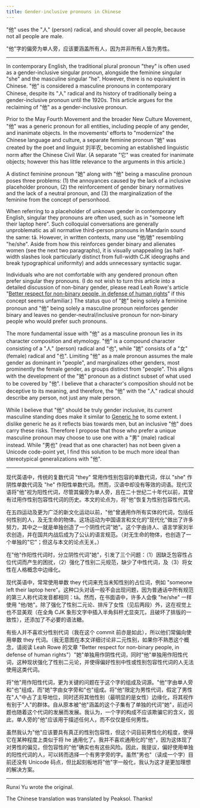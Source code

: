 ```yaml
---
title: Gender-inclusive pronouns in Chinese
---
```


"他" uses the "人" (person) radical, and should cover all people, because not all people are male.

"他"字的偏旁为单人旁，应该要涵盖所有人，因为并非所有人皆为男性。

---

In contemporary English, the traditional plural pronoun "they" is often used as a gender-inclusive singular pronoun, alongside the feminine singular "she" and the masculine singular "he". However, there is no equivalent in Chinese. "他" is considered a masculine pronouns in contemporary Chinese, despite its "人" radical and its history of traditionally being a gender-inclusive pronoun until the 1920s. This article argues for the reclaiming of "他" as a gender-inclusive pronoun.

Prior to the May Fourth Movement and the broader New Culture Movement, "他" was a generic pronoun for all entities, including people of any gender, and inanimate objects. In the movements' efforts to "modernize" the Chinese language and culture, a separate feminine pronoun "她" was created by the poet and linguist 刘半农, becoming an established linguistic norm after the Chinese Civil War. (A separate "它" was created for inanimate objects; however this has little relevance to the arguments in this article.)

A distinct feminine pronoun "她" along with "他" being a masculine pronoun poses three problems: (1) the annoyances caused by the lack of a inclusive placeholder pronoun, (2) the reinforcement of gender binary normatives and the lack of a neutral pronoun, and (3) the marginalization of the feminine from the concept of personhood.

When referring to a placeholder of unknown gender in contemporary English, singular they pronouns are often used, such as in "someone left their laptop here". Such colloquial conversations are generally unproblematic as all normative third-person pronouns in Mandarin sound the same: tā. However, in written contexts, many use "他/她" resembling "he/she". Aside from how this reinforces gender binary and alienates women (see the next two paragraphs), it is visually unappealing (as half-width slashes look particularly distinct from full-width CJK ideographs and break typographical uniformity) and adds unnecessary syntactic sugar.

Individuals who are not comfortable with any gendered pronoun often prefer singular they pronouns. (I do not wish to turn this article into a detailed discussion of non-binary gender, please read Leah Rowe's article "[Better respect for non-binary people, in defense of human rights](https://vimuser.org/pronouns.html)" if this concept seems unfamiliar.) The status quo of "她" being solely a feminine pronoun and "他" being solely a masculine pronoun reinforces gender binary and leaves no gender-neutral/inclusive pronoun for non-binary people who would prefer such pronouns.

The more fundamental issue with "他" as a masculine pronoun lies in its character composition and etymology. "他" is a compound character consisting of a "人" (person) radical and "也", while "她" consists of a "女" (female) radical and "也". Limiting "他" as a male pronoun assumes the male gender as dominant in "people", and marginalizes other genders, most prominently the female gender, as groups distinct from "people". This aligns with the development of the "她" pronoun as a distinct subset of what used to be covered by "他". I believe that a character's composition should not be deceptive to its meaning, and therefore, the "他" with the "人" radical should describe any person, not just any male person.

While I believe that "他" should be truly gender inclusive, its current masculine standing does make it similar to [Generic he](https://en.wikipedia.org/wiki/Gender_neutrality_in_languages_with_gendered_third-person_pronouns#Generic_he) to some extent. I dislike generic he as it reflects bias towards men, but an inclusive "他" does carry these risks. Therefore I propose that those who prefer a unique masculine pronoun may choose to use one with a "男" (male) radical instead. While "男也" (read that as one character) has not been given a Unicode code-point yet, I find this solution to be much more ideal than stereotypical generalizations with "他".

---

现代英语中，传统的复数代词 "they" 常用作性别包容的单数代词，伴以 "she" 作阴性单数代词及 "he" 作阳性单数代词。然而，汉语中却没有等效的词语。现代汉语将"他"视为阳性代词，尽管其偏旁为单人旁，且在二十世纪二十年代以前，其曾有过用作性别包容性代词的历史。本文的论点为，将"他"恢复为性别包容性代词。

在五四运动及更为广泛的新文化运动以前，"他"曾通用作所有实体的代词，包括任何性别的人，及无生命的物体。这场运动为中国语言和文化的"现代化"做出了许多努力，其中之一就是单独创造了一个阴性代词"她"。这个字由诗人、语言学家刘半农创造，并在国共内战后成为了公认的语言规范。（对无生命的物体，也创造了一个单独的"它"；但这与本文的论点无关。）

在"他"作阳性代词时，分立阴性代词"她"，引发了三个问题：（1）因缺乏包容性占位代词而产生的困扰，（2）强化了性别二元规范，缺少了中性代词，及（3）将女性在人格概念中边缘化。

现代英语中，常常使用单数 they 代词来充当未知性别的占位词，例如 "someone left their laptop here"。这种口头对话一般不会出现问题，因为普通话中所有规范的第三人称代词发音都相同：tā。然而，在书面语中，许多人会像 "he/she" 一样使用 "他/她"。除了强化了性别二元论、排斥了女性（见后两段）外，这在视觉上也不显美观（在全角 CJK 象形文字中插入半角斜杆尤显突兀，且破坏了排版的一致性），还添加了不必要的语法糖。

有些人并不喜欢分性别代词（我在这个 commit 前亦是如此），所以他们常偏向使用单数 they 代词。（我无意图在本文详细讨论非二元性别，如果你不熟悉这个概念，请阅读 Leah Rowe 的文章 "Better respect for non-binary people, in defense of human rights"）"她"单独用作阴性代词，同时"他"单独用作阳性代词，这种现状强化了性别二元论，并使得偏好性别中性或性别包容性代词的人无法使用这类代词。

将"他"用作阳性代词，更为关键的问题在于这个字的组成及词源。"他"字由单人旁和"也"组成，而"她"字由女字旁和"也"组成。将"他"限定为男性代词，假定了男性在"人"中占了主导地位，同时还将其他性别（最明显的是女性）边缘化，将其视作有别于"人"的群体。自从原本被"他"涵盖的这个子集有了单独的代词"她"，前述问题也随着这个代词的发展而发展。我认为，一个字的构成不应该欺骗它的含义，因此，单人旁的"他"应该用于描述任何人，而不仅仅是任何男性。

虽然我认为"他"应该要具有真正的性别包容性，但这个词目前男性化的程度，使得它在某种程度上类似于将 he 通用化了。我并不喜欢通用化的"他"，因为这体现了对男性的偏见，但包容性的"他"确实也有这些风险。因此，我提议，偏好使用单独的阳性代词的人，可以转而选择一个有男字旁的字。虽然"男也"（读成一个字）目前还没有 Unicode 码点，但比起刻板地将"他"字一般化，我认为这才是更加理想的解决方案。

---

Runxi Yu wrote the original.

The Chinese translation was translated by Peaksol. Thanks!
